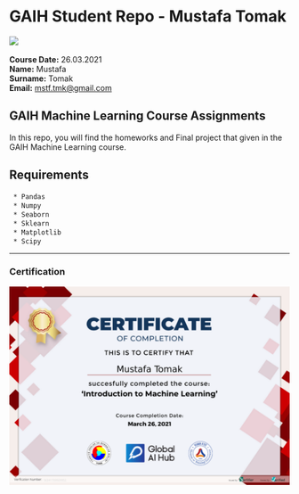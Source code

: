 # GAIH Student Repo - Mustafa Tomak
![](img/newlogo.png)

**Course Date:** 26.03.2021  
**Name:** Mustafa  
**Surname:** Tomak  
**Email:** mstf.tmk@gmail.com  

## GAIH Machine Learning Course Assignments
In this repo, you will find the homeworks and Final project that given in the GAIH Machine Learning course.

## Requirements
```
 * Pandas
 * Numpy
 * Seaborn
 * Sklearn
 * Matplotlib
 * Scipy
```
---

### Certification
![](img/GAIH-Cer.png)

